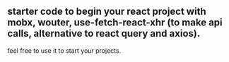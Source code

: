 ## starter code to begin your react project with mobx, wouter, use-fetch-react-xhr (to make api calls, alternative to react query and axios). 

feel free to use it to start your projects.
